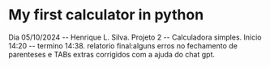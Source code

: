 ﻿# My first calculator in python
Dia 05/10/2024 -- Henrique L. Silva.
Projeto 2 -- Calculadora simples.
Inicio 14:20 -- termino 14:38.
relatorio final:alguns erros no fechamento de parenteses
e TABs extras corrigidos com a ajuda do chat gpt.

